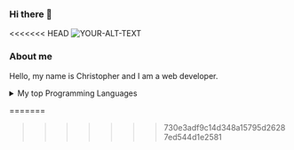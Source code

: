 ### Hi there 👋

<!--
**Chrischege/Chrischege** is a ✨ _special_ ✨ repository because its `README.md` (this file) appears on your GitHub profile.

Here are some ideas to get you started:

- 🔭 I’m currently working on ...
- 🌱 I’m currently learning ...
- 👯 I’m looking to collaborate on ...
- 🤔 I’m looking for help with ...
- 💬 Ask me about ...
- 📫 How to reach me: ...
- 😄 Pronouns: ...
- ⚡ Fun fact: ...
-->

<<<<<<< HEAD
<picture>
 <source media="(prefers-color-scheme: dark)" srcset="YOUR-DARKMODE-IMAGE">
 <source media="(prefers-color-scheme: light)" srcset="YOUR-LIGHTMODE-IMAGE">
 <img alt="YOUR-ALT-TEXT" src="https://www.google.com/imgres?imgurl=https%3A%2F%2Fimg.freepik.com%2Ffree-vector%2Fcode-typing-concept-illustration_114360-3581.jpg%3Fw%3D2000&imgrefurl=https%3A%2F%2Fwww.freepik.com%2Ffree-photos-vectors%2Fcoding&tbnid=k5hgAJg2jSrnhM&vet=12ahUKEwjludbY7-76AhUNLRoKHd-UBvUQMyg-egQIARBh..i&docid=zrHSIpJey31EsM&w=2000&h=2000&q=coding%20vector%20image&client=firefox-b-d&ved=2ahUKEwjludbY7-76AhUNLRoKHd-UBvUQMyg-egQIARBh">
</picture>

<!-- introducing myself -->
### About me
Hello, my name is Christopher and I am a web developer.

<details>
<summary>My top Programming Languages</summary>

| Rank | programming languages|
|-----:|----------------------|
|     1|  Python              |
|     2|  HTML         		  |
|     3|  CSS          		  |

</details>

=======
>>>>>>> 730e3adf9c14d348a15795d26287ed544d1e2581
